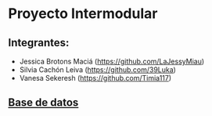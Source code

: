 # Proyecto Intermodular
## Integrantes:
* Jessica Brotons Maciá (https://github.com/LaJessyMiau)
* Silvia Cachón Leiva (https://github.com/39Luka)
* Vanesa Sekeresh (https://github.com/Timia117)


## [Base de datos](https://github.com/Proyecto1k2024Grupo1/Panaderia/blob/main/BD/Modelos/SistemaDeInform%C3%A1cion.md)


